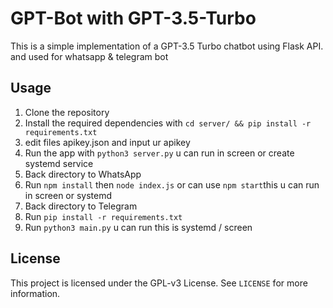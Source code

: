 # GPT-Bot with GPT-3.5-Turbo
This is a simple implementation of a GPT-3.5 Turbo chatbot using Flask API.
and used for whatsapp & telegram bot

## Usage
1. Clone the repository
2. Install the required dependencies with `cd server/ && pip install -r requirements.txt`
3. edit files apikey.json and input ur apikey
4. Run the app with `python3 server.py` u can run in screen or create systemd service
5. Back directory to WhatsApp
6. Run `npm install` then `node index.js` or can use `npm start`this u can run in screen or systemd
7. Back directory to Telegram
8. Run `pip install -r requirements.txt`
9. Run `python3 main.py` u can run this is systemd / screen

## License
This project is licensed under the GPL-v3 License. See `LICENSE` for more information.
